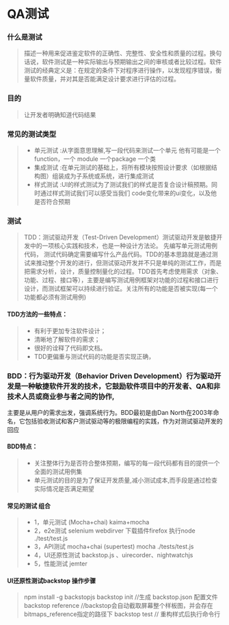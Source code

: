 # QA测试
### 什么是测试
> 描述一种用来促进鉴定软件的正确性、完整性、安全性和质量的过程。换句话说，软件测试是一种实际输出与预期输出之间的审核或者比较过程。软件测试的经典定义是：在规定的条件下对程序进行操作，以发现程序错误，衡量软件质量，并对其是否能满足设计要求进行评估的过程。

### 目的
> 让开发者明确知道代码结果

### 常见的测试类型 
>* 单元测试 :从字面意思理解,写一段代码来测试一个单元 他有可能是一个 function，一个 module 一个package 一个类
>* 集成测试 :在单元测试的基础上，将所有模块按照设计要求（如根据结构图）组装成为子系统或系统，进行集成测试
>* 样式测试 :UI的样式测试为了测试我们的样式是否复合设计稿预期。同时通过样式测试我们可以感受当我们 code变化带来的ui变化，以及他是否符合预期

### 测试
> TDD：测试驱动开发（Test-Driven Development）测试驱动开发是敏捷开发中的一项核心实践和技术，也是一种设计方法论。 先编写单元测试用例代码， 测试代码确定需要编写什么产品代码。TDD的基本思路就是通过测试来推动整个开发的进行，但测试驱动开发并不只是单纯的测试工作，而是把需求分析，设计，质量控制量化的过程。TDD首先考虑使用需求（对象、功能、过程、接口等），主要是编写测试用例框架对功能的过程和接口进行设计，而测试框架可以持续进行验证。关注所有的功能是否被实现(每一个功能都必须有测试用例) 

#### TDD方法的一些特点：
>* 有利于更加专注软件设计；
>* 清晰地了解软件的需求；
>* 很好的诠释了代码即文档。
>* TDD更偏重与测试代码的功能是否实现正确，

### BDD：行为驱动开发（Behavior Driven Development）行为驱动开发是一种敏捷软件开发的技术，它鼓励软件项目中的开发者、QA和非技术人员或商业参与者之间的协作,
主要是从用户的需求出发，强调系统行为。BDD最初是由Dan North在2003年命名，它包括验收测试和客户测试驱动等的极限编程的实践，作为对测试驱动开发的回应

#### BDD特点：
> * 关注整体行为是否符合整体预期，编写的每一段代码都有目的提供一个全面的测试用例集
>* 单元测试的目的是为了保证开发质量,减小测试成本,而手段是通过检查实际情况是否满足期望

#### 常见的测试 组合
>* 1，单元测试  (Mocha+chai)  kaima+mocha
>* 2，e2e测试 selenium webdirver  下载插件firefox    执行node  ./test/test.js   
>* 3，API测试  mocha+chai (supertest)  mocha  ./tests/test.js
>* 4，UI还原性测试   backstop.js 、uirecorder、nightwatchjs
>* 5，性能测试 jemter

#### UI还原性测试backstop 操作步骤
> npm install -g  backstopjs
> backstop init   //生成  backstop.json 配置文件
> backstop reference //backstop会自动截取屏幕整个样板图，并会存在bitmaps_reference指定的路径下
> backstop test //  重构样式后执行命令行

